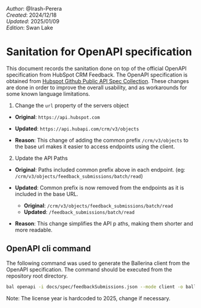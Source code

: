_Author_:  @Irash-Perera \
_Created_: 2024/12/18 \
_Updated_: 2025/01/09 \
_Edition_: Swan Lake

# Sanitation for OpenAPI specification

This document records the sanitation done on top of the official OpenAPI specification from HubSpot CRM Feedback. 
The OpenAPI specification is obtained from [Hubspot Github Public API Spec Collection](https://github.com/HubSpot/HubSpot-public-api-spec-collection/blob/main/PublicApiSpecs/CRM/Feedback%20Submissions/Rollouts/424/v3/feedbackSubmissions.json).
These changes are done in order to improve the overall usability, and as workarounds for some known language limitations.

1. Change the `url` property of the servers object
- **Original**: 
```https://api.hubspot.com```

- **Updated**: 
```https://api.hubapi.com/crm/v3/objects```

- **Reason**:  This change of adding the common prefix `/crm/v3/objects` to the base url makes it easier to access endpoints using the client.

2. Update the API Paths
- **Original**: Paths included common prefix above in each endpoint. (eg: ```/crm/v3/objects/feedback_submissions/batch/read```)

- **Updated**: Common prefix is now removed from the endpoints as it is included in the base URL.
  - **Original**: ```/crm/v3/objects/feedback_submissions/batch/read```
  - **Updated**: ```/feedback_submissions/batch/read```

- **Reason**:  This change simplifies the API p aths, making them shorter and more readable.

## OpenAPI cli command

The following command was used to generate the Ballerina client from the OpenAPI specification. The command should be executed from the repository root directory.

```bash
bal openapi -i docs/spec/feedbackSubmissions.json --mode client -o ballerina
```
Note: The license year is hardcoded to 2025, change if necessary.
